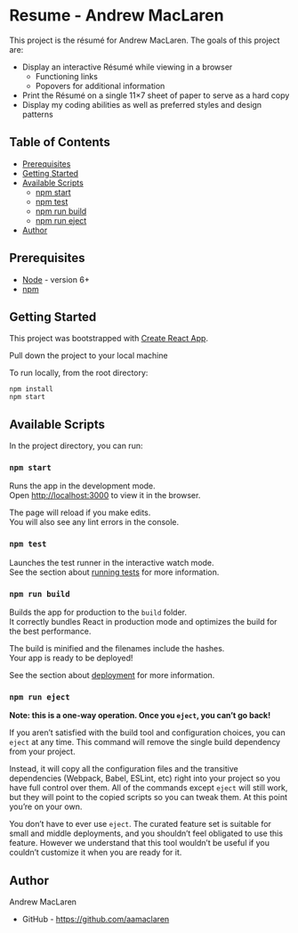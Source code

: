 # Resume - Andrew MacLaren

This project is the résumé for Andrew MacLaren. The goals of this project are:
 * Display an interactive Résumé while viewing in a browser
   * Functioning links
   * Popovers for additional information
 * Print the Résumé on a single 11×7 sheet of paper to serve as a hard copy
 * Display my coding abilities as well as preferred styles and design patterns

 ## Table of Contents

- [Prerequisites](#prerequisites)
- [Getting Started](#getting-started)
- [Available Scripts](#available-scripts)
  - [npm start](#npm-start)
  - [npm test](#npm-test)
  - [npm run build](#npm-run-build)
  - [npm run eject](#npm-run-eject)
- [Author](#author)


## Prerequisites
* [Node](https://nodejs.org/en/) - version 6+
* [npm](https://www.npmjs.com/)


## Getting Started

This project was bootstrapped with [Create React App](https://github.com/facebookincubator/create-react-app).

Pull down the project to your local machine

To run locally, from the root directory:

```
npm install
npm start
```



## Available Scripts

In the project directory, you can run:

### `npm start`

Runs the app in the development mode.<br>
Open [http://localhost:3000](http://localhost:3000) to view it in the browser.

The page will reload if you make edits.<br>
You will also see any lint errors in the console.

### `npm test`

Launches the test runner in the interactive watch mode.<br>
See the section about [running tests](#running-tests) for more information.

### `npm run build`

Builds the app for production to the `build` folder.<br>
It correctly bundles React in production mode and optimizes the build for the best performance.

The build is minified and the filenames include the hashes.<br>
Your app is ready to be deployed!

See the section about [deployment](#deployment) for more information.

### `npm run eject`

**Note: this is a one-way operation. Once you `eject`, you can’t go back!**

If you aren’t satisfied with the build tool and configuration choices, you can `eject` at any time. This command will remove the single build dependency from your project.

Instead, it will copy all the configuration files and the transitive dependencies (Webpack, Babel, ESLint, etc) right into your project so you have full control over them. All of the commands except `eject` will still work, but they will point to the copied scripts so you can tweak them. At this point you’re on your own.

You don’t have to ever use `eject`. The curated feature set is suitable for small and middle deployments, and you shouldn’t feel obligated to use this feature. However we understand that this tool wouldn’t be useful if you couldn’t customize it when you are ready for it.


## Author
Andrew MacLaren
* GitHub - https://github.com/aamaclaren